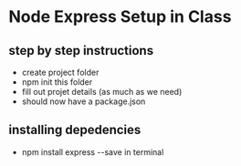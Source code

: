 Node Express Setup in Class
=====================
step by step instructions
---------------------------------------------------
* create project folder
* npm init this folder
* fill out projet details (as much as we need)
* should now have a package.json

installing depedencies
-------------------------------------------------------

* npm install express --save in terminal 
